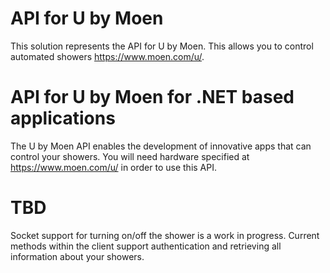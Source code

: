 # API for U by Moen
This solution represents the API for U by Moen.  This allows you to control automated showers https://www.moen.com/u/.


# API for U by Moen for .NET based applications
The U by Moen API enables the development of innovative apps that can control your showers. You will need hardware specified at https://www.moen.com/u/ in order to use this API. 

# TBD
Socket support for turning on/off the shower is a work in progress. Current methods within the client support authentication and retrieving all information about your showers.
